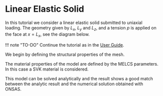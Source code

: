 # Linear Elastic Solid

In this tutorial we consider a linear elastic solid submitted to uniaxial loading.
The geometry given by $L_x$, $L_y$ and $L_z$, and a tension $p$ is applied on
the face at $x=L_x$, see the diagram below.

!!! note "TO-DO"
    Continue the tutorial as in the [User Guide](https://www.fing.edu.uy/~jorgepz/onsas/mainUserGuide.html).

We begin by defining the structural properties of the mesh.

The material properties of the model are defined by the MELCS parameters. In this case a SVK material is considered.

This model can be solved analytically and the result shows a good match between
the analytic result and the numerical solution obtained with ONSAS.
